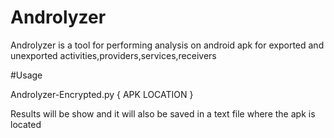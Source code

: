 # Androlyzer
Androlyzer is a  tool for performing analysis on android apk for exported and unexported activities,providers,services,receivers

#Usage

Androlyzer-Encrypted.py { APK LOCATION } 

Results will be show and it will also be saved in a text file where the apk is located
